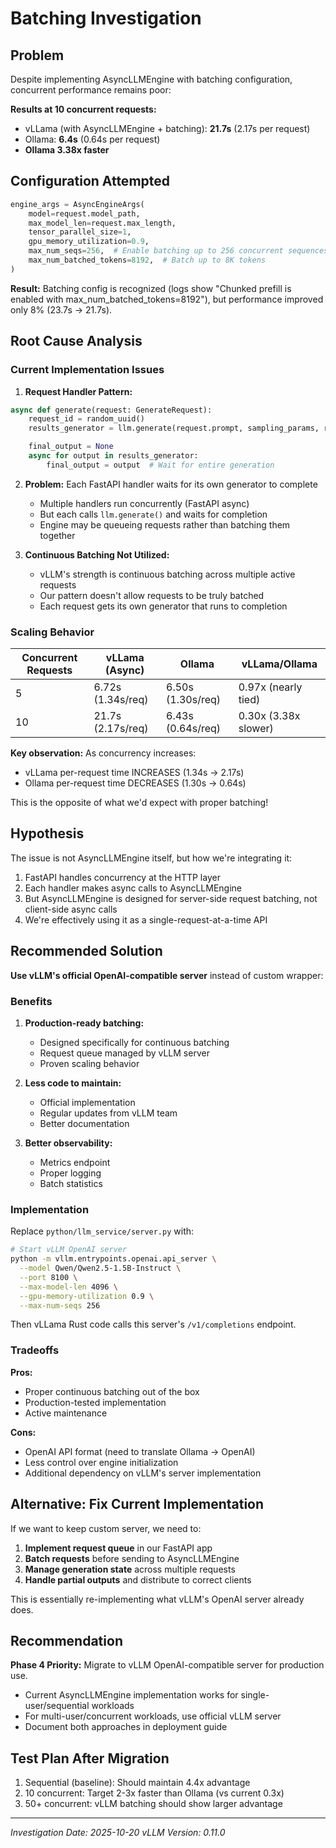 # Batching Investigation

## Problem

Despite implementing AsyncLLMEngine with batching configuration, concurrent performance remains poor:

**Results at 10 concurrent requests:**
- vLLama (with AsyncLLMEngine + batching): **21.7s** (2.17s per request)
- Ollama: **6.4s** (0.64s per request)
- **Ollama 3.38x faster**

## Configuration Attempted

```python
engine_args = AsyncEngineArgs(
    model=request.model_path,
    max_model_len=request.max_length,
    tensor_parallel_size=1,
    gpu_memory_utilization=0.9,
    max_num_seqs=256,  # Enable batching up to 256 concurrent sequences
    max_num_batched_tokens=8192,  # Batch up to 8K tokens
)
```

**Result:** Batching config is recognized (logs show "Chunked prefill is enabled with max_num_batched_tokens=8192"), but performance improved only 8% (23.7s → 21.7s).

## Root Cause Analysis

### Current Implementation Issues

1. **Request Handler Pattern:**
```python
async def generate(request: GenerateRequest):
    request_id = random_uuid()
    results_generator = llm.generate(request.prompt, sampling_params, request_id)

    final_output = None
    async for output in results_generator:
        final_output = output  # Wait for entire generation
```

2. **Problem:** Each FastAPI handler waits for its own generator to complete
   - Multiple handlers run concurrently (FastAPI async)
   - But each calls `llm.generate()` and waits for completion
   - Engine may be queueing requests rather than batching them together

3. **Continuous Batching Not Utilized:**
   - vLLM's strength is continuous batching across multiple active requests
   - Our pattern doesn't allow requests to be truly batched
   - Each request gets its own generator that runs to completion

### Scaling Behavior

| Concurrent Requests | vLLama (Async) | Ollama | vLLama/Ollama |
|---------------------|----------------|---------|---------------|
| 5                   | 6.72s (1.34s/req) | 6.50s (1.30s/req) | 0.97x (nearly tied) |
| 10                  | 21.7s (2.17s/req) | 6.43s (0.64s/req) | 0.30x (3.38x slower) |

**Key observation:** As concurrency increases:
- vLLama per-request time INCREASES (1.34s → 2.17s)
- Ollama per-request time DECREASES (1.30s → 0.64s)

This is the opposite of what we'd expect with proper batching!

## Hypothesis

The issue is not AsyncLLMEngine itself, but how we're integrating it:
1. FastAPI handles concurrency at the HTTP layer
2. Each handler makes async calls to AsyncLLMEngine
3. But AsyncLLMEngine is designed for server-side request batching, not client-side async calls
4. We're effectively using it as a single-request-at-a-time API

## Recommended Solution

**Use vLLM's official OpenAI-compatible server** instead of custom wrapper:

### Benefits

1. **Production-ready batching:**
   - Designed specifically for continuous batching
   - Request queue managed by vLLM server
   - Proven scaling behavior

2. **Less code to maintain:**
   - Official implementation
   - Regular updates from vLLM team
   - Better documentation

3. **Better observability:**
   - Metrics endpoint
   - Proper logging
   - Batch statistics

### Implementation

Replace `python/llm_service/server.py` with:

```bash
# Start vLLM OpenAI server
python -m vllm.entrypoints.openai.api_server \
  --model Qwen/Qwen2.5-1.5B-Instruct \
  --port 8100 \
  --max-model-len 4096 \
  --gpu-memory-utilization 0.9 \
  --max-num-seqs 256
```

Then vLLama Rust code calls this server's `/v1/completions` endpoint.

### Tradeoffs

**Pros:**
- Proper continuous batching out of the box
- Production-tested implementation
- Active maintenance

**Cons:**
- OpenAI API format (need to translate Ollama → OpenAI)
- Less control over engine initialization
- Additional dependency on vLLM's server implementation

## Alternative: Fix Current Implementation

If we want to keep custom server, we need to:

1. **Implement request queue** in our FastAPI app
2. **Batch requests** before sending to AsyncLLMEngine
3. **Manage generation state** across multiple requests
4. **Handle partial outputs** and distribute to correct clients

This is essentially re-implementing what vLLM's OpenAI server already does.

## Recommendation

**Phase 4 Priority:** Migrate to vLLM OpenAI-compatible server for production use.

- Current AsyncLLMEngine implementation works for single-user/sequential workloads
- For multi-user/concurrent workloads, use official vLLM server
- Document both approaches in deployment guide

## Test Plan After Migration

1. Sequential (baseline): Should maintain 4.4x advantage
2. 10 concurrent: Target 2-3x faster than Ollama (vs current 0.3x)
3. 50+ concurrent: vLLM batching should show larger advantage

---
*Investigation Date: 2025-10-20*
*vLLM Version: 0.11.0*
